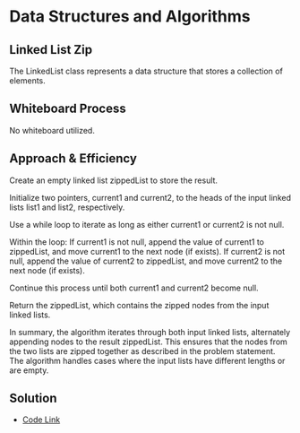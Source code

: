 # Data Structures and Algorithms

## Linked List Zip

The LinkedList class represents a data structure that stores a collection of elements.

## Whiteboard Process

No whiteboard utilized.

## Approach & Efficiency

Create an empty linked list zippedList to store the result.

Initialize two pointers, current1 and current2, to the heads of the input linked lists list1 and list2, respectively.

Use a while loop to iterate as long as either current1 or current2 is not null.

Within the loop:
If current1 is not null, append the value of current1 to zippedList, and move current1 to the next node (if exists).
If current2 is not null, append the value of current2 to zippedList, and move current2 to the next node (if exists).

Continue this process until both current1 and current2 become null.

Return the zippedList, which contains the zipped nodes from the input linked lists.

In summary, the algorithm iterates through both input linked lists, alternately appending nodes to the result zippedList. This ensures that the nodes from the two lists are zipped together as described in the problem statement. The algorithm handles cases where the input lists have different lengths or are empty.

## Solution

- [Code Link](../linked-list-zip/index.js)
